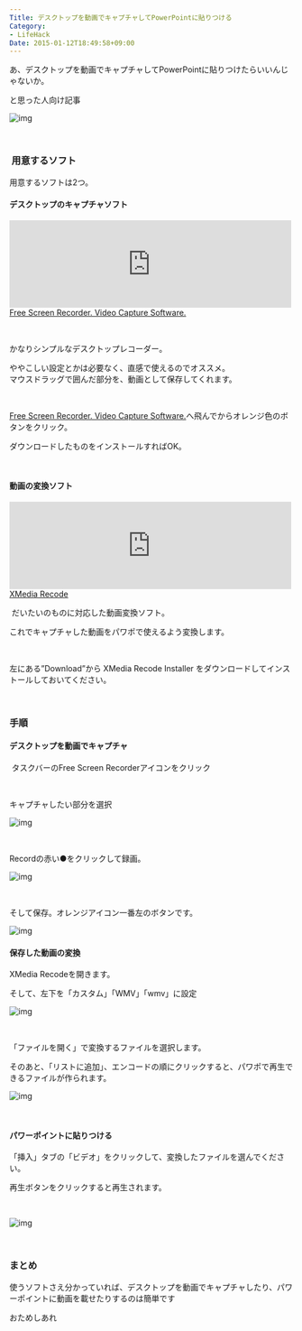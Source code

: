 ```yaml
---
Title: デスクトップを動画でキャプチャしてPowerPointに貼りつける
Category:
- LifeHack
Date: 2015-01-12T18:49:58+09:00
---
```



あ、デスクトップを動画でキャプチャしてPowerPointに貼りつけたらいいんじゃないか。

と思った人向け記事

![img](https://cdn-ak.f.st-hatena.com/images/fotolife/a/alfe1025/20150112/20150112185100.png)

 

<!-- more -->

###  用意するソフト


用意するソフトは2つ。
<h4>デスクトップのキャプチャソフト</h4>

<iframe class="embed-card embed-webcard" style="width: 100%; height: 155px; max-width: 500px; margin: auto;" title="Free Screen Recorder. Video Capture Software." src="https://hatenablog.com/embed?url=http%3A%2F%2Fsrecorder.com%2F" frameborder="0" scrolling="no">&amp;amp;amp;lt;a href="https://srecorder.com/" data-mce-href="https://srecorder.com/"&amp;amp;amp;gt;Free Screen Recorder. Video Capture Software.&amp;amp;amp;lt;/a&amp;amp;amp;gt;</iframe><br /> <a href="https://srecorder.com/">Free Screen Recorder. Video Capture Software.</a>

 

かなりシンプルなデスクトップレコーダー。

ややこしい設定とかは必要なく、直感で使えるのでオススメ。<br />マウスドラッグで囲んだ部分を、動画として保存してくれます。

 

<a href="https://srecorder.com/">Free Screen Recorder. Video Capture Software.</a>へ飛んでからオレンジ色のボタンをクリック。

ダウンロードしたものをインストールすればOK。

 
<h4>動画の変換ソフト</h4>

<iframe class="embed-card embed-webcard" style="width: 100%; height: 155px; max-width: 500px; margin: auto;" title="XMedia Recode" src="https://hatenablog.com/embed?url=http%3A%2F%2Fwww.xmedia-recode.de%2F" frameborder="0" scrolling="no">&amp;amp;amp;lt;a href="https://www.xmedia-recode.de/" data-mce-href="https://www.xmedia-recode.de/"&amp;amp;amp;gt;XMedia Recode&amp;amp;amp;lt;/a&amp;amp;amp;gt;</iframe><br /> <a href="https://www.xmedia-recode.de/">XMedia Recode</a>

 だいたいのものに対応した動画変換ソフト。 

これでキャプチャした動画をパワポで使えるよう変換します。

 

左にある”Download”から XMedia Recode Installer をダウンロードしてインストールしておいてください。

 

### 手順

<h4>デスクトップを動画でキャプチャ</h4>

 タスクバーのFree Screen Recorderアイコンをクリック

 

キャプチャしたい部分を選択

![img](https://cdn-ak.f.st-hatena.com/images/fotolife/a/alfe1025/20150112/20150112181814.png)

 

Recordの赤い●をクリックして録画。

![img](https://cdn-ak.f.st-hatena.com/images/fotolife/a/alfe1025/20150112/20150112181901.png)

 

そして保存。オレンジアイコン一番左のボタンです。

![img](https://cdn-ak.f.st-hatena.com/images/fotolife/a/alfe1025/20150112/20150112182550.png)
<h4>保存した動画の変換</h4>

XMedia Recodeを開きます。

そして、左下を「カスタム」「WMV」「wmv」に設定

![img](https://cdn-ak.f.st-hatena.com/images/fotolife/a/alfe1025/20150112/20150112182120.png)

 

「ファイルを開く」で変換するファイルを選択します。

そのあと、「リストに追加」、エンコードの順にクリックすると、パワポで再生できるファイルが作られます。

![img](https://cdn-ak.f.st-hatena.com/images/fotolife/a/alfe1025/20150112/20150112182632.png)

 
<h4>パワーポイントに貼りつける</h4>

「挿入」タブの「ビデオ」をクリックして、変換したファイルを選んでください。

再生ボタンをクリックすると再生されます。

 

![img](https://cdn-ak.f.st-hatena.com/images/fotolife/a/alfe1025/20150112/20150112184925.png)

 

### まとめ


使うソフトさえ分かっていれば、デスクトップを動画でキャプチャしたり、パワーポイントに動画を載せたりするのは簡単です

おためしあれ

 

 

 

 
